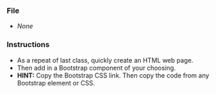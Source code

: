 ### File
* *None*
### Instructions
* As a repeat of last class, quickly create an HTML web page.
* Then add in a Bootstrap component of your choosing.
* **HINT:** Copy the Bootstrap CSS link. Then copy the code from any Bootstrap element or CSS.